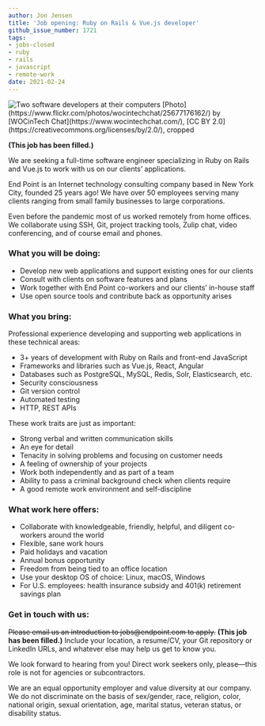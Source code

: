 ```yaml
---
author: Jon Jensen
title: 'Job opening: Ruby on Rails & Vue.js developer'
github_issue_number: 1721
tags:
- jobs-closed
- ruby
- rails
- javascript
- remote-work
date: 2021-02-24
---
```


<img src="/blog/2021/02/job-rails-vuejs-developer/25677176162_c54b9effec_o-crop.jpg" alt="Two software developers at their computers" />
[Photo](https://www.flickr.com/photos/wocintechchat/25677176162/) by [WOCinTech Chat](https://www.wocintechchat.com/), [CC BY 2.0](https://creativecommons.org/licenses/by/2.0/), cropped

**(This job has been filled.)**

We are seeking a full-time software engineer specializing in Ruby on Rails and Vue.js to work with us on our clients’ applications.

End Point is an Internet technology consulting company based in New York City, founded 25 years ago! We have over 50 employees serving many clients ranging from small family businesses to large corporations.

Even before the pandemic most of us worked remotely from home offices. We collaborate using SSH, Git, project tracking tools, Zulip chat, video conferencing, and of course email and phones.

### What you will be doing:

- Develop new web applications and support existing ones for our clients
- Consult with clients on software features and plans
- Work together with End Point co-workers and our clients’ in-house staff 
- Use open source tools and contribute back as opportunity arises

### What you bring:

Professional experience developing and supporting web applications in these technical areas:

- 3+ years of development with Ruby on Rails and front-end JavaScript
- Frameworks and libraries such as Vue.js, React, Angular
- Databases such as PostgreSQL, MySQL, Redis, Solr, Elasticsearch, etc.
- Security consciousness
- Git version control
- Automated testing
- HTTP, REST APIs

These work traits are just as important:

- Strong verbal and written communication skills
- An eye for detail
- Tenacity in solving problems and focusing on customer needs
- A feeling of ownership of your projects
- Work both independently and as part of a team
- Ability to pass a criminal background check when clients require
- A good remote work environment and self-discipline

### What work here offers:

- Collaborate with knowledgeable, friendly, helpful, and diligent co-workers around the world
- Flexible, sane work hours
- Paid holidays and vacation
- Annual bonus opportunity
- Freedom from being tied to an office location
- Use your desktop OS of choice: Linux, macOS, Windows
- For U.S. employees: health insurance subsidy and 401(k) retirement savings plan

### Get in touch with us:

~~Please email us an introduction to jobs&#x40;endpoint.com to apply.~~
**(This job has been filled.)**
Include your location, a resume/​CV, your Git repository or LinkedIn URLs, and whatever else may help us get to know you.

We look forward to hearing from you! Direct work seekers only, please—​this role is not for agencies or subcontractors.

We are an equal opportunity employer and value diversity at our company. We do not discriminate on the basis of sex/​gender, race, religion, color, national origin, sexual orientation, age, marital status, veteran status, or disability status.

<script type="application/ld+json">
{
  "@context": "http://schema.org/",
  "@type": "JobPosting",
  "title": "Seeking a Ruby on Rails + Vue.js developer",
  "description": "<p>We are seeking a full-time software engineer specializing in Ruby on Rails and Vue.js to work with us on our clients’ applications.</p><p>End Point is an Internet technology consulting company based in New York City, founded 25 years ago! We have over 50 employees serving many clients ranging from small family businesses to large corporations.</p><p>Even before the pandemic most of us worked remotely from home offices. We collaborate using SSH, Git, project tracking tools, Zulip chat, video conferencing, and of course email and phones.</p><p>What you will be doing:</p><ul><li>Develop new web applications and support existing ones for our clients</li><li>Consult with clients on software features and plans</li><li>Work together with End Point co-workers and our clients’ in-house staff</li><li>Use open source tools and contribute back as opportunity arises</li></ul><p>What you bring:</p><p>Professional experience developing and supporting web applications in these technical areas:</p><ul><li>3+ years of development with Ruby on Rails and front-end JavaScript</li><li>Frameworks and libraries such as Vue.js, React, Angular</li><li>Databases such as PostgreSQL, MySQL, Redis, Solr, Elasticsearch, etc.</li><li>Security consciousness</li><li>Git version control</li><li>Automated testing</li><li>HTTP, REST APIs</li></ul><p>These work traits are just as important:</p><ul><li>Strong verbal and written communication skills</li><li>An eye for detail</li><li>Tenacity in solving problems and focusing on customer needs</li><li>A feeling of ownership of your projects</li><li>Work both independently and as part of a team</li><li>Ability to pass a criminal background check when clients require</li><li>A good remote work environment and self-discipline</li></ul><p>What work here offers:</p><ul><li>Collaborate with knowledgeable, friendly, helpful, and diligent co-workers around the world</li><li>Flexible, sane work hours</li><li>Paid holidays and vacation</li><li>Annual bonus opportunity</li><li>Freedom from being tied to an office location</li><li>Use your desktop OS of choice: Linux, macOS, Windows</li><li>For U.S. employees: health insurance subsidy and 401(k) retirement savings plan</li></ul><p>Get in touch with us:</p><p>Please email us an introduction to <a href=\"mailto:jobs@endpoint.com\">jobs@endpoint.com</a> to apply. Include your location, a resume/CV, your Git repository or LinkedIn URLs, and whatever else may help us get to know you.</p><p>We look forward to hearing from you! Direct work seekers only, please—this role is not for agencies or subcontractors.</p><p>We are an equal opportunity employer and value diversity at our company. We do not discriminate on the basis of sex/gender, race, religion, color, national origin, sexual orientation, age, marital status, veteran status, or disability status.</p>",
  "identifier": {
    "@type": "PropertyValue",
    "name": "End Point Corporation",
    "value": "rails-202102"
  },
  "datePosted": "2021-02-24",
  "validThrough": "2021-03-23",
  "employmentType": ["FULL_TIME"],
  "hiringOrganization": {
    "@type": "Organization",
    "name": "End Point Corporation",
    "sameAs": "https://www.endpoint.com/blog/2021/02/job-rails-vuejs-developer",
    "logo": "https://www.endpoint.com/images/favicon.ico"
  },
  "jobLocationType": "TELECOMMUTE"
}
</script>

